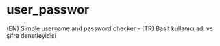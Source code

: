 # user_passwor
(EN) Simple username and password checker  - (TR) Basit kullanıcı adı ve şifre denetleyicisi
